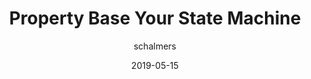 ---
title: "Property Base Your State Machine"
date: 2019-05-15
venue: "YOW! Lambda Jam 2019"
venue-link: http://lambdajam.yowconference.com.au/
author: schalmers
author-name: Sean Chalmers
code-url: https://github.com/qfpl/state-machine-testing-course
slides-base: index.html
---